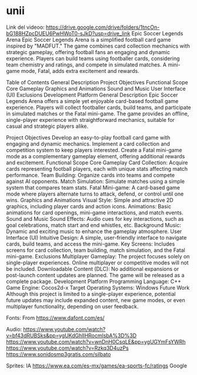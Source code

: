 # unii
Link del videoo: https://drive.google.com/drive/folders/1tncOn-bG188HZpcDUEU6PwHWoT0-sJkD?usp=drive_link 
Epic Soccer Legends Arena
Epic Soccer Legends Arena is a simplified football card game inspired by "MADFUT." The game combines card collection mechanics with strategic gameplay, offering football fans an engaging and dynamic experience. Players can build teams using footballer cards, considering team chemistry and ratings, and compete in simulated matches. A mini-game mode, Fatal, adds extra excitement and rewards.

Table of Contents
General Description
Project Objectives
Functional Scope
Core Gameplay
Graphics and Animations
Sound and Music
User Interface (UI)
Exclusions
Development Platform
General Description
Epic Soccer Legends Arena offers a simple yet enjoyable card-based football game experience. Players will collect footballer cards, build teams, and participate in simulated matches or the Fatal mini-game. The game provides an offline, single-player experience with straightforward mechanics, suitable for casual and strategic players alike.

Project Objectives
Develop an easy-to-play football card game with engaging and dynamic mechanics.
Implement a card collection and competition system to keep players interested.
Create a Fatal mini-game mode as a complementary gameplay element, offering additional rewards and excitement.
Functional Scope
Core Gameplay
Card Collection: Acquire cards representing football players, each with unique stats affecting match performance.
Team Building: Organize cards into teams and compete against AI opponents.
Match Simulation: Simulate matches using a simple system that compares team stats.
Fatal Mini-game: A card-based game mode where players alternate turns to attack, defend, or control until one wins.
Graphics and Animations
Visual Style: Simple and attractive 2D graphics, including player cards and action icons.
Animations: Basic animations for card openings, mini-game interactions, and match events.
Sound and Music
Sound Effects: Audio cues for key interactions, such as goal celebrations, match start and end whistles, etc.
Background Music: Dynamic and exciting music to enhance the gameplay atmosphere.
User Interface (UI)
Intuitive Design: A simple, user-friendly interface to navigate cards, build teams, and access the mini-game.
Key Screens: Includes screens for card collection, team building, match simulation, and the Fatal mini-game.
Exclusions
Multiplayer Gameplay: The project focuses solely on single-player experiences. Online multiplayer or competitive modes will not be included.
Downloadable Content (DLC): No additional expansions or post-launch content updates are planned. The game will be released as a complete package.
Development Platform
Programming Language: C++
Game Engine: Cocos2d-x
Target Operating Systems: Windows
Future Work
Although this project is limited to a single-player experience, potential future updates may include expanded content, new game modes, or even multiplayer functionality, depending on user feedback.

Fonts:
From https://www.dafont.com/es/

Audio:
https://www.youtube.com/watch?v=bf43dRUBSks&pp=ygUKdGhlIHRocmlsbA%3D%3D
https://www.youtube.com/watch?v=wnDnH0CsqLE&pp=ygUGYmFsYWRh
https://www.youtube.com/watch?v=Rzkq3D4uzPs
https://www.sonidosmp3gratis.com/silbato

Sprites:
IA
https://www.ea.com/es-mx/games/ea-sports-fc/ratings
Google
